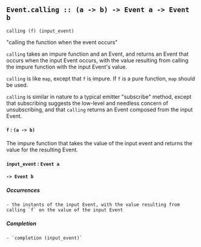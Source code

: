 ## `Event.calling :: (a -> b) -> Event a -> Event b`

`calling (f) (input_event)`

"calling the function when the event occurs"

`calling` takes an impure function and an Event, and returns an Event that occurs when the input Event occurs, with the value resulting from calling the impure function with the input Event's value.

`calling` is like `map`, except that `f` is impure. If `f` is a pure function, `map` should be used.

`calling` is similar in nature to a typical emitter "subscribe" method, except that subscribing suggests the low-level and needless concern of unsubscribing, and that `calling` returns an Event composed from the input Event.

#### `f` : `(a -> b)`

The impure function that takes the value of the input event and returns the value for the resulting Event.

#### `input_event` : `Event a`

#### `-> Event b`

##### Occurrences
	- the instants of the input Event, with the value resulting from calling `f` on the value of the input Event

##### Completion
	- `completion (input_event)`
